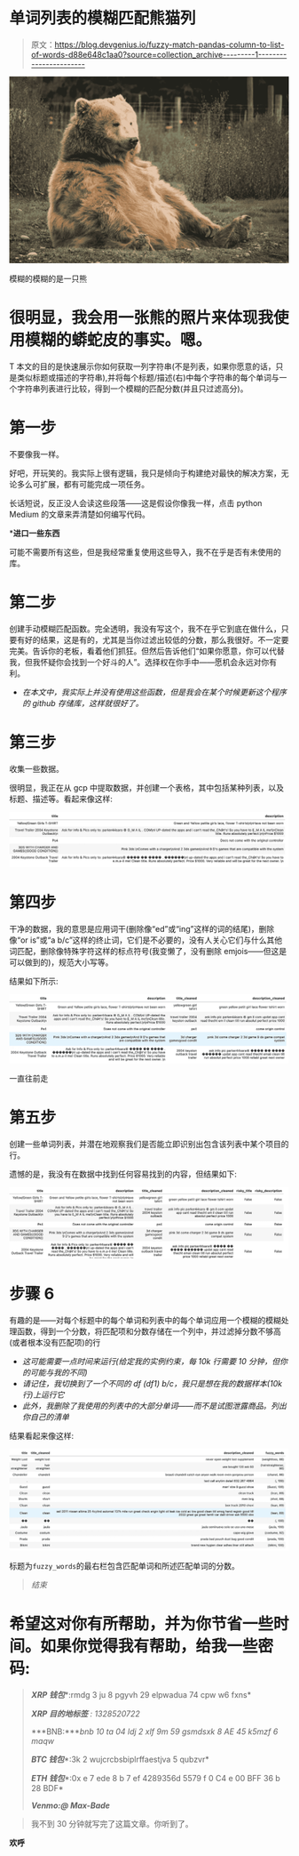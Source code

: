 # 单词列表的模糊匹配熊猫列

> 原文：<https://blog.devgenius.io/fuzzy-match-pandas-column-to-list-of-words-d88e648c1aa0?source=collection_archive---------1----------------------->

![](img/dfc1f3dc8497c64aa64b11d5ff43a56d.png)

模糊的模糊的是一只熊

# 很明显，我会用一张熊的照片来体现我使用模糊的蟒蛇皮的事实。嗯。

T 本文的目的是快速展示你如何获取一列字符串(不是列表，如果你愿意的话，只是类似标题或描述的字符串),并将每个标题/描述(右)中每个字符串的每个单词与一个字符串列表进行比较，得到一个模糊的匹配分数(并且只过滤高分)。

# 第一步

不要像我一样。

好吧，开玩笑的。我实际上很有逻辑，我只是倾向于构建绝对最快的解决方案，无论多么可扩展，都有可能完成一项任务。

长话短说，反正没人会读这些段落——这是假设你像我一样，点击 python Medium 的文章来弄清楚如何编写代码。

***进口一些东西**

可能不需要所有这些，但是我经常重复使用这些导入，我不在乎是否有未使用的库。

# 第二步

创建手动模糊匹配函数。完全透明，我没有写这个，我不在乎它到底在做什么，只要有好的结果，这是有的，尤其是当你过滤出较低的分数，那么我很好。不一定要完美。告诉你的老板，看着他们抓狂。但然后告诉他们“如果你愿意，你可以代替我，但我怀疑你会找到一个好斗的人”。选择权在你手中——愿机会永远对你有利。

*   *在本文中，我实际上并没有使用这些函数，但是我会在某个时候更新这个程序的 github 存储库，这样就很好了。*

# 第三步

收集一些数据。

很明显，我正在从 gcp 中提取数据，并创建一个表格，其中包括某种列表，以及标题、描述等。看起来像这样:

![](img/30e3107343a5234cd7c2ddd511332cad.png)

# 第四步

干净的数据，我的意思是应用词干(删除像“ed”或“ing”这样的词的结尾)，删除像“or is”或“a b/c”这样的终止词，它们是不必要的，没有人关心它们与什么其他词匹配，删除像特殊字符这样的标点符号(我变懒了，没有删除 emjois——但这是可以做到的)，规范大小写等。

结果如下所示:

![](img/50edddede1ea3888e35420272a2b2bae.png)

一直往前走

# 第五步

创建一些单词列表，并潜在地观察我们是否能立即识别出包含该列表中某个项目的行。

遗憾的是，我没有在数据中找到任何容易找到的内容，但结果如下:

![](img/6a1b0777cb29662c9791df19e2993a4c.png)

# 步骤 6

有趣的是——对每个标题中的每个单词和列表中的每个单词应用一个模糊的模糊处理函数，得到一个分数，将匹配项和分数存储在一个列中，并过滤掉分数不够高(或者根本没有匹配项)的行

*   *这可能需要一点时间来运行(给定我的实例约束，每 10k 行需要 10 分钟，但你的可能与我的不同)*
*   *请记住，我切换到了一个不同的 df (df1) b/c，我只是想在我的数据样本(10k 行)上运行它*
*   *此外，我删除了我使用的列表中的大部分单词——而不是试图泄露商品。列出你自己的清单*

结果看起来像这样:

![](img/30496155caa40b0fb71b12d7aa43c77b.png)

标题为`fuzzy_words`的最右栏包含匹配单词和所述匹配单词的分数。

> *结束*

# 希望这对你有所帮助，并为你节省一些时间。如果你觉得我有帮助，给我一些密码:

> ***XRP 钱包****:rmdg 3 ju 8 pgyvh 29 elpwadua 74 cpw w6 fxns*
> 
> ***XRP 目的地标签*** *: 1328520722*
> 
> ***BNB:****bnb 10 ta 04 ldj 2 xlf 9m 59 gsmdsxk 8 AE 45 k5mzf 6 maqw*
> 
> ***BTC 钱包****:3k 2 wujcrcbsbiplrffaestjva 5 qubzvr*
> 
> ***ETH 钱包****:0x e 7 ede 8 b 7 ef 4289356d 5579 f 0 C4 e 00 BFF 36 b 28 BDF*
> 
> ***Venmo:@ Max-Bade***

> 我不到 30 分钟就写完了这篇文章。你听到了。

**欢呼**